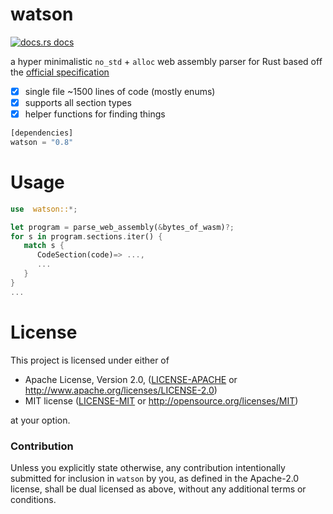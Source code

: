# watson

<a href="https://docs.rs/watson"><img src="https://img.shields.io/badge/docs-latest-blue.svg?style=flat-square" alt="docs.rs docs" /></a>

a hyper minimalistic `no_std` + `alloc` web assembly parser for Rust based off the [official specification](https://webassembly.github.io/spec/core/index.html)

- [X] single file ~1500 lines of code (mostly enums)
- [X] supports all section types
- [X] helper functions for finding things

```rust
[dependencies]
watson = "0.8"
```

# Usage

```rust
use  watson::*;

let program = parse_web_assembly(&bytes_of_wasm)?;
for s in program.sections.iter() {
   match s {
      CodeSection(code)=> ...,
      ...
   }
}
...
```

# License

This project is licensed under either of

 * Apache License, Version 2.0, ([LICENSE-APACHE](LICENSE-APACHE) or
   http://www.apache.org/licenses/LICENSE-2.0)
 * MIT license ([LICENSE-MIT](LICENSE-MIT) or
   http://opensource.org/licenses/MIT)

at your option.

### Contribution

Unless you explicitly state otherwise, any contribution intentionally submitted
for inclusion in `watson` by you, as defined in the Apache-2.0 license, shall be
dual licensed as above, without any additional terms or conditions.
